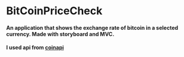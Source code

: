 # BitCoinPriceCheck

#### An application that shows the exchange rate of bitcoin in a selected currency. Made with storyboard and MVC.
#### I used api from [coinapi](coinapi.io)

